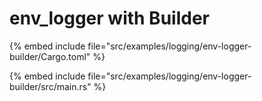 # env_logger with Builder

{% embed include file="src/examples/logging/env-logger-builder/Cargo.toml" %}

{% embed include file="src/examples/logging/env-logger-builder/src/main.rs" %}


